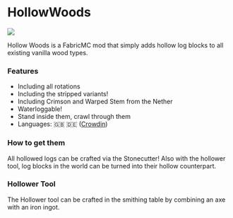 # HollowWoods

[![](https://cdn.discordapp.com/attachments/474530504704786433/921356388196810802/hollowwoods_logs.png)](https://www.curseforge.com/minecraft/mc-mods/hollow-woods)

Hollow Woods is a FabricMC mod that simply adds hollow log blocks to all existing vanilla wood types.

### Features

- Including all rotations
- Including the stripped variants!
- Including Crimson and Warped Stem from the Nether
- Waterloggable!
- Stand inside them, crawl through them
- Languages: 🇬🇧 🇩🇪 ([Crowdin](https://crowdin.com/project/mc-hollow-woods))

### How to get them

All hollowed logs can be crafted via the Stonecutter! Also with the hollower tool, log blocks in the world can be turned into their hollow counterpart.

### Hollower Tool

The Hollower tool can be crafted in the smithing table by combining an axe with an iron ingot.
